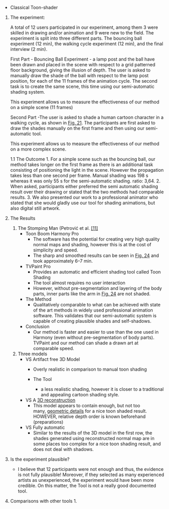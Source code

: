 
- Classical Toon-shader

1. The experiment:

	A total of 12 users participated in our experiment, among them 3 were skilled in drawing and/or animation and 9 were new to the field. The experiment is split into three different parts. The bouncing ball experiment (12 min), the walking cycle experiment (12 min), and the final interview (2 min).
	
	
	First Part - Bouncing Ball Experiment - a lamp post and the ball have been drawn and placed in the scene with respect to a grid patterned floor background, giving the illusion of depth. The user is asked to manually draw the shade of the ball with respect to the lamp post position, for each of the 11 frames of the animation cycle. The second task is to create the same scene, this time using our semi-automatic shading system.
	
	This experiment allows us to measure the effectiveness of our method on a simple scene (11 frames)
	
	
	Second Part -The user is asked to shade a human cartoon character in a walking cycle, as shown in [Fig. 21](https://www.sciencedirect.com/science/article/pii/S2590148619300032#fig0021). The participants are first asked to draw the shades manually on the first frame and then using our semi-automatic tool.
	
	This experiment allows us to measure the effectiveness of our method on a more complex scene.

	1.1 The Outcome
		1. For a simple scene such as the bouncing ball, our method takes longer on the first frame as there is an additional task consisting of positioning the light in the scene. However the propagation takes less than one second per frame. Manual shading was 198 s whereas it was only 55 s for the semi-automatic shading. ratio: 3,64.
		2. When asked, participants either preferred the semi automatic shading result over their drawing or stated that the two methods had comparable results.
		3. We also presented our work to a professional animator who stated that she would gladly use our tool for shading animations, but also digital still artwork.

2. The Results
	1. The Stomping Man (Petrović et al. [[11]](https://www.sciencedirect.com/science/article/pii/S2590148619300032#bib0011)
		- Toon Boom Harmony Pro
			- The software has the potential for creating very high quality normal maps and shading, however this is at the cost of simplicity and speed.
			- The sharp and smoothed results can be seen in [Fig. 24](https://www.sciencedirect.com/science/article/pii/S2590148619300032#fig0024) and took approximately 6–7 min.
		- TVPaint Pro
			- Provides an automatic and efficient shading tool called Toon Shading
			- The tool almost requires no user interaction
			- However, without pre-segmentation and layering of the body parts, inner parts like the arm in [Fig. 24](https://www.sciencedirect.com/science/article/pii/S2590148619300032#fig0024) are not shaded.
		- The Method
			- Qualitatively comparable to what can be achieved with state of the art methods in widely used professional animation software. This validates that our semi-automatic system is capable of creating plausible shades and self-shadows.
		- Conclusion
			- Our method is faster and easier to use than the one used in Harmony (even without pre-segmentation of body parts). TVPaint and our method can shade a drawn art at comparable speed.
	2. Three models
		- VS Artifact free 3D Model
			- Overly realistic in comparison to manual toon shading
			
			- The Tool
				- a less realistic shading, however it is closer to a traditional and appealing cartoon shading style.
		- VS A [3D reconstruction](https://www.sciencedirect.com/topics/computer-science/3d-reconstruction "Learn more about 3D reconstruction from ScienceDirect's AI-generated Topic Pages")
			- This model appears to contain enough, but not too many, [geometric details](https://www.sciencedirect.com/topics/computer-science/geometric-detail "Learn more about geometric details from ScienceDirect's AI-generated Topic Pages") for a nice toon shaded result. HOWEVER, relative depth order is known beforehand (preparations)
		- VS Fully automatic
			- Similar to the results of the 3D model in the first row, the shades generated using reconstructed normal map are in some places too complex for a nice toon shading result, and does not deal with shadows.
3. Is the experiment plausible? 
	- I believe that 12 participants were not enough and thus, the evidence is not fully plausible! Moreover, if they selected as many experienced artists as unexperienced, the experiment would have been more credible. On this matter, the Tool is not a really good documented tool.
4. Comparisons with other tools
	1. 
